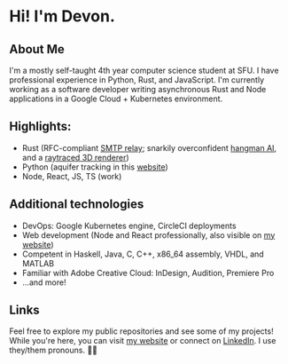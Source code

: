 # Hi! I'm Devon.

## About Me
I'm a mostly self-taught 4th year computer science student at SFU. I have professional experience in Python, Rust, and JavaScript. I'm currently working as a software developer writing asynchronous Rust and Node applications in a Google Cloud + Kubernetes environment.

## Highlights:
- Rust (RFC-compliant [SMTP relay](https://github.com/mademast/sail); snarkily overconfident [hangman AI](https://github.com/novedevo/lose_at_hangman_rs), and a [raytraced 3D renderer](https://github.com/novedevo/raytracer))
- Python (aquifer tracking in this [website](https://github.com/novedevo/watertable))
- Node, React, JS, TS (work)

## Additional technologies
- DevOps: Google Kubernetes engine, CircleCI deployments
- Web development (Node and React professionally, also visible on [my website](https://nove.dev))
- Competent in Haskell, Java, C, C++, x86_64 assembly, VHDL, and MATLAB
- Familiar with Adobe Creative Cloud: InDesign, Audition, Premiere Pro
- ...and more!

## Links
Feel free to explore my public repositories and see some of my projects!
While you're here, you can visit [my website](https://nove.dev)
or connect on [LinkedIn](https://linkedin.com/in/devon-burnham-7602751a5/). I use they/them pronouns. 🏳️‍🌈
